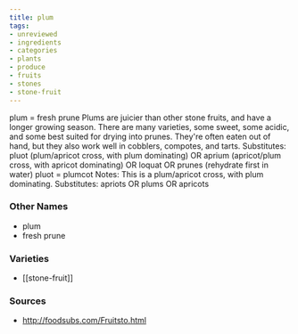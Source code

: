 ```yaml
---
title: plum
tags:
- unreviewed
- ingredients
- categories
- plants
- produce
- fruits
- stones
- stone-fruit
---
```

plum = fresh prune Plums are juicier than other stone fruits, and have a longer growing season. There are many varieties, some sweet, some acidic, and some best suited for drying into prunes. They're often eaten out of hand, but they also work well in cobblers, compotes, and tarts. Substitutes: pluot (plum/apricot cross, with plum dominating) OR aprium (apricot/plum cross, with apricot dominating) OR loquat OR prunes (rehydrate first in water) pluot = plumcot Notes: This is a plum/apricot cross, with plum dominating. Substitutes: apriots OR plums OR apricots

### Other Names

* plum
* fresh prune

### Varieties

* [[stone-fruit]]

### Sources
* http://foodsubs.com/Fruitsto.html
